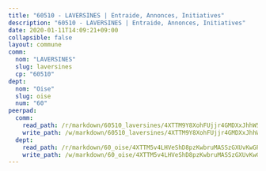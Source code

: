 ```yaml
---
title: "60510 - LAVERSINES | Entraide, Annonces, Initiatives"
description: "60510 - LAVERSINES | Entraide, Annonces, Initiatives"
date: 2020-01-11T14:09:21+09:00
collapsible: false
layout: commune
comm:
  nom: "LAVERSINES"
  slug: laversines
  cp: "60510"
dept:
  nom: "Oise"
  slug: oise
  num: "60"
peerpad:
  comm:
    read_path: /r/markdown/60510_laversines/4XTTM9Y8XohFUjjr4GMDXxJhhW5nHK28NnAD8ZmwHaj1c33k3
    write_path: /w/markdown/60510_laversines/4XTTM9Y8XohFUjjr4GMDXxJhhW5nHK28NnAD8ZmwHaj1c33k3-K3TgUwR3gGadjisKkrqBH2WYp9AWkNbQb8xZCFRPcyAXbBprt3erzLSbc83o7JTwGvMJLayVWU4jXobD8JwNCnQDZdEd8ZtaLwB9Pp5uD1ipEQEhjTixyEgr9NrnppdiSUFtkVy1
  dept:
    read_path: /r/markdown/60_oise/4XTTM5v4LHVeShD8pzKwbruMASSzGXUvKwGPyPNR6Aq6aruGY
    write_path: /w/markdown/60_oise/4XTTM5v4LHVeShD8pzKwbruMASSzGXUvKwGPyPNR6Aq6aruGY-K3TgTfEPmBuMGxs3WizC7aafmuSUvuvwsE7nM986pS4fEczEhokrfL1mXNtU722XatpEcDhfhLf5xd24JkCKBD4DcQHeF5CYjEkAVzDN3PuQerZfYGZ5zy2XFcJNh2Z1pYjLoQTn
---
```


